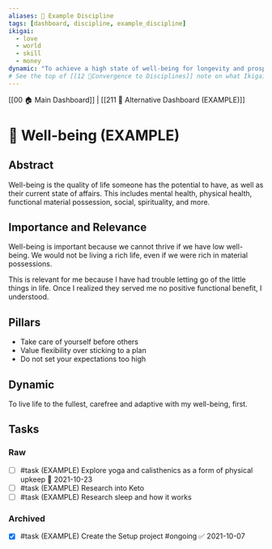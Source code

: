 ```yaml
---
aliases: 🎀 Example Discipline
tags: [dashboard, discipline, example_discipline]
ikigai:
  - love
  - world
  - skill
  - money
dynamic: "To achieve a high state of well-being for longevity and prosperity."
# See the top of [[12 🔂Convergence to Disciplines]] note on what Ikigai is
---
```

[[00 🏠 Main Dashboard]] | [[211 🎨 Alternative Dashboard (EXAMPLE)]]
# 🎀 Well-being (EXAMPLE)
## Abstract
Well-being is the quality of life someone has the potential to have, as well as their current state of affairs. This includes mental health, physical health, functional material possession, social, spirituality, and more.

## Importance and Relevance
Well-being is important because we cannot thrive if we have low well-being. We would not be living a rich life, even if we were rich in material possessions.

This is relevant for me because I have had trouble letting go of the little things in life. Once I realized they served me no positive functional benefit, I understood.

## Pillars
- Take care of yourself before others
- Value flexibility over sticking to a plan
- Do not set your expectations too high

## Dynamic
To live life to the fullest, carefree and adaptive with my well-being, first.

## Tasks
### Raw
- [ ] #task (EXAMPLE) Explore yoga and calisthenics as a form of physical upkeep 📅 2021-10-23
- [ ] #task (EXAMPLE) Research into Keto
- [ ] #task (EXAMPLE) Research sleep and how it works

### Archived
- [x] #task (EXAMPLE) Create the Setup project #ongoing ✅ 2021-10-07